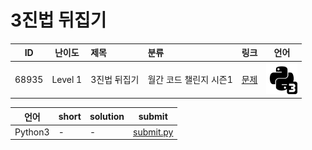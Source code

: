 # 3진법 뒤집기

| ID | 난이도 | 제목 | 분류 | 링크 | 언어 |
| -- | ---- | :-- | :-- | --- | --- |
| 68935 | Level 1 | 3진법 뒤집기 | 월간 코드 챌린지 시즌1 | [문제](https://programmers.co.kr/learn/courses/30/lessons/68935) | [![python3](/assets/python3.svg)](submit.py) |

| 언어 | short | solution | submit |
| --- | ----- | -------- | ------ |
| Python3 | - | - | [submit.py](submit.py) |
